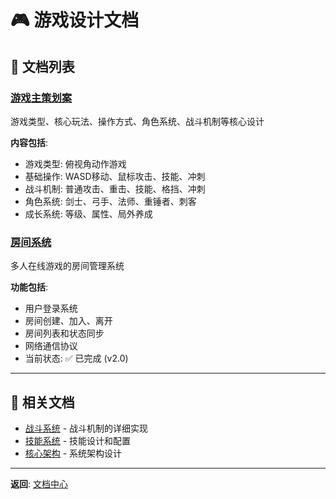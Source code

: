 # 🎮 游戏设计文档

## 📖 文档列表

### [游戏主策划案](Game-Design%20游戏主策划案.md)
游戏类型、核心玩法、操作方式、角色系统、战斗机制等核心设计

**内容包括**:
- 游戏类型: 俯视角动作游戏
- 基础操作: WASD移动、鼠标攻击、技能、冲刺
- 战斗机制: 普通攻击、重击、技能、格挡、冲刺
- 角色系统: 剑士、弓手、法师、重锤者、刺客
- 成长系统: 等级、属性、局外养成

### [房间系统](Room-System%20房间系统.md)
多人在线游戏的房间管理系统

**功能包括**:
- 用户登录系统
- 房间创建、加入、离开
- 房间列表和状态同步
- 网络通信协议
- 当前状态: ✅ 已完成 (v2.0)

---

## 🔗 相关文档

- [战斗系统](../02-CombatSystem%20战斗系统/) - 战斗机制的详细实现
- [技能系统](../02-CombatSystem%20战斗系统/Skill-System%20技能系统.md) - 技能设计和配置
- [核心架构](../05-CoreArchitecture%20核心架构/) - 系统架构设计

---

**返回**: [文档中心](../README.md)

